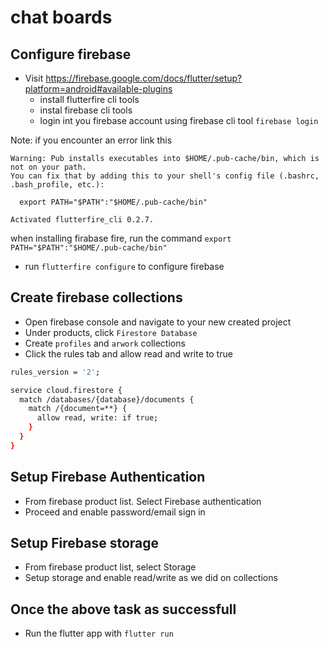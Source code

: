 # chat boards

## Configure firebase

- Visit https://firebase.google.com/docs/flutter/setup?platform=android#available-plugins
  - install flutterfire cli tools
  - instal firebase cli tools
  - login int you firebase account using firebase cli tool `firebase login`

Note: if you encounter an error link this

```
Warning: Pub installs executables into $HOME/.pub-cache/bin, which is not on your path.
You can fix that by adding this to your shell's config file (.bashrc, .bash_profile, etc.):

  export PATH="$PATH":"$HOME/.pub-cache/bin"

Activated flutterfire_cli 0.2.7.
```

when installing firabase fire, run the command `export PATH="$PATH":"$HOME/.pub-cache/bin"`

- run `flutterfire configure` to configure firebase

## Create firebase collections

- Open firebase console and navigate to your new created project
- Under products, click `Firestore Database`
- Create `profiles` and `arwork` collections
- Click the rules tab and allow read and write to true

```bash
rules_version = '2';

service cloud.firestore {
  match /databases/{database}/documents {
    match /{document=**} {
      allow read, write: if true;
    }
  }
}
```

## Setup Firebase Authentication

- From firebase product list. Select Firebase authentication
- Proceed and enable password/email sign in

## Setup Firebase storage

- From firebase product list, select Storage
- Setup storage and enable read/write as we did on collections

## Once the above task as successfull

- Run the flutter app with `flutter run`
